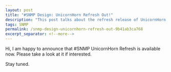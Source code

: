 ```yaml
---
layout: post
title: "#SNMP Design: UnicornHorn Refresh Out!"
description: "This post talks about the refresh release of UnicornHorn."
tags: SNMP
permalink: /snmp-design-unicornhorn-refresh-out-9b41ab3ca768
excerpt_separator: <!--more-->
---
```

Hi, I am happy to announce that #SNMP UnicornHorn Refresh is available now. Please take a look at it if interested.

Stay tuned.
<!--more-->
